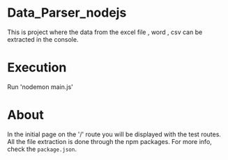 # Data_Parser_nodejs
This is project where the data from the excel file , word , csv can be extracted in the console.

# Execution 
Run 'nodemon main.js'

# About

In the initial page on the '/' route you will be displayed with the test routes.
All the file extraction is done through the npm packages.
For more info, check the `package.json`.



